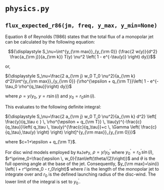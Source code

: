 # `physics.py`

## `flux_expected_r86(jm, freq, y_max, y_min=None)`

Equation 8 of Reynolds (1986) states that the total flux of a monopolar jet can be calculated by the following equation:

$${\displaystyle S_\nu=\int^{y_{\rm max}}_{y_{\rm 0}} {\frac{2 w(y)}{d^2} \frac{a_{\rm j}}{a_{\rm k}} T(y) \nu^2 \left( 1 - e^{-\tau(y)} \right) dy}}$$

or,

${\displaystyle S_\nu=\frac{2 a_{\rm j} w_0 T_0 \nu^2}{a_{\rm k} d^2}\int^{y_{\rm max}}_{y_{\rm 0}} {\rho^{\epsilon + q_{\rm T}}\left( 1 - e^{-\tau_0 \rho^{q_\tau}}\right) dy}}$

where $\rho = y / y_0$, $y = r\sin(i)$ and $y_0 = r_0 \sin(i)$.

This evaluates to the following definite integral:

${\displaystyle S_\nu=\frac{2 a_{\rm j} w_0 T_0 \nu^2}{a_{\rm k} d^2}  \left[ \frac{y}{q_\tau c } \, \rho^{\epsilon + q_{\rm T}} \, \tau(y)^{-\frac{c}{q_\tau}}\left( q_\tau \, \tau(y)^{\frac{c}{q_\tau}}+c \, \Gamma \left( \frac{c}{q_\tau},\tau(y) \right) \right) \right]^{y_{\rm max}}_{y_{\rm 0}}}$

where $c=1+\epsilon + q_{\rm T}$.

For disc wind models employed by `RaJePy`, $\rho=y/y^\prime_0$ where $y^\prime_0=r^\prime_0 \sin(i)$, $r^\prime_0=\frac{\epsilon \, w_0}{\tan\left(\theta/{2}\right)}$ and $\theta$ is the full opening angle at the base of the jet. Consequently, $y_{\rm max}=\sin(i) \left( l + r^\prime_0 - r_0\right)$ where $l$ is the length of the monopolar jet to integrate over and $r_0$ is the defined launching radius of the disc-wind. The lower limit of the integral is set to $y^\prime_0$.